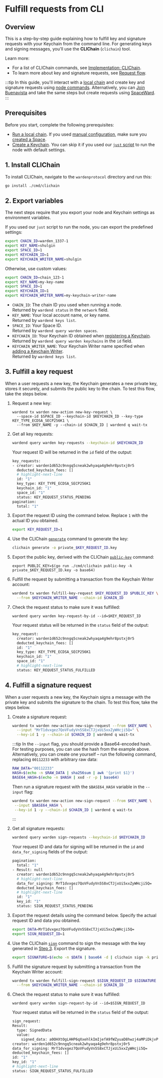 ﻿---
sidebar_position: 2
---

# Fulfill requests from CLI

## Overview

This is a step-by-step guide explaining how to fulfill key and signature requests with your Keychain from the command line. For generating keys and signing messages, you'll use the **CLIChain** (`clichain`) tool.

Learn more:

- For a list of CLIChain commands, see [Implementation: CLIChain](../implementations/clichain).
- To learn more about key and signature requests, see [Request flow](/learn/request-flow).

:::tip
In this guide, you'll interact with a [local chain](/operate-a-node/run-a-local-chain) and create key and signature requests using [node commands](/operate-a-node/node-commands). Alternatively, you can [Join Buenavista](/operate-a-node/buenavista-testnet/join-buenavista) and take the same steps but create requests using [SpaceWard](https://help.wardenprotocol.org).
:::

## Prerequisites

Before you start, complete the following prerequisites:

- [Run a local chain](/operate-a-node/run-a-local-chain). If you used [manual configuration](/operate-a-node/run-a-local-chain#option-2-configure-manually), make sure you [created a Space](/operate-a-node/run-a-local-chain#5-add-more-settings).
- [Create a Keychain](create-a-keychain). You can skip it if you used our [`just` script](/operate-a-node/run-a-local-chain#option-1-run-a-just-script) to run the node with default settings.


## 1. Install CLIChain

To install CLIChain, navigate to the `wardenprotocol` directory and run this:

```bash
go install ./cmd/clichain
```

## 2. Export variables

The next steps require that you export your node and Keychain settings as environment variables.

If you used our `just` script to run the node, you can export the predefined settings:

```bash
export CHAIN_ID=warden_1337-1 
export KEY_NAME=shulgin
export SPACE_ID=1
export KEYCHAIN_ID=1
export KEYCHAIN_WRITER_NAME=shulgin
```

Otherwise, use custom values:

```bash
export CHAIN_ID=chain_123-1 
export KEY_NAME=my-key-name
export SPACE_ID=1
export KEYCHAIN_ID=1
export KEYCHAIN_WRITER_NAME=my-keychain-writer-name
```

- `CHAIN_ID`: The chain ID you used when running a node.  
  Returned by `wardend status` in the `network` field.
- `KEY_NAME`: Your local account name, or key name.  
  Returned by `wardend keys list`.
- `SPACE_ID`: Your Space ID.  
  Returned by `wardend query warden spaces`.
- `KEYCHAIN_ID`: Your Keychain ID obtained when [registering a Keychain](create-a-keychain#2-register-a-keychain).  
  Returned by `wardend query warden keychains` in the `id` field.
- `KEYCHAIN_WRITER_NAME`: Your Keychain Writer name specified when [adding a Keychain Writer](create-a-keychain#3-add-a-keychain-writer).  
  Returned by `wardend keys list`.

## 3. Fulfill a key request

When a user requests a new key, the Keychain generates a new private key, stores it securely, and submits the public key to the chain. To test this flow, take the steps below.

1. Request a new key:
   
   ```
   wardend tx warden new-action new-key-request \
     --space-id $SPACE_ID --keychain-id $KEYCHAIN_ID --key-type KEY_TYPE_ECDSA_SECP256K1 \
     --from $KEY_NAME -y --chain-id $CHAIN_ID | wardend q wait-tx
   ```

2. Get all key requests: 

   ```bash
   wardend query warden key-requests --keychain-id $KEYCHAIN_ID
   ```

   Your request ID will be returned in the `id` field of the output:

   ```bash
   key_requests:
   - creator: warden1d652c9nngq5cneak2whyaqa4g9ehr8pstxj0r5
     deducted_keychain_fees: []
     # highlight-next-line
     id: "1"
     key_type: KEY_TYPE_ECDSA_SECP256K1
     keychain_id: "1"
     space_id: "1"
     status: KEY_REQUEST_STATUS_PENDING
   pagination:
     total: "1"
   ```

3. Export the request ID using the command below. Replace `1` with the actual ID you obtained.
   
   ```bash
   export KEY_REQUEST_ID=1
   ```

4. Use the CLIChain [`generate`](../implementations/clichain#generate-a-private-key) command to generate the key:
   
   ```bash
   clichain generate -o private_$KEY_REQUEST_ID.key
   ```

5. Export the public key, derived with the CLIChain [`public-key`](../implementations/clichain#derive-a-public-key) command:
   
   ```
   export PUBLIC_KEY=$(go run ./cmd/clichain public-key -k private_$KEY_REQUEST_ID.key -o base64)
   ```

6. Fulfill the request by submitting a transaction from the Keychain Writer account:
   
   ```bash
   wardend tx warden fulfill-key-request $KEY_REQUEST_ID $PUBLIC_KEY \
     --from $KEYCHAIN_WRITER_NAME --chain-id $CHAIN_ID
   ```

7. Check the request status to make sure it was fulfilled:

   ```
   wardend query warden key-request-by-id --id=$KEY_REQUEST_ID
   ```

   Your request status will be returned in the `status` field of the output: 

   ```bash
   key_request:
     creator: warden1d652c9nngq5cneak2whyaqa4g9ehr8pstxj0r5
     deducted_keychain_fees: []
     id: "1"
     key_type: KEY_TYPE_ECDSA_SECP256K1
     keychain_id: "1"
     space_id: "1"
     # highlight-next-line
     status: KEY_REQUEST_STATUS_FULFILLED
   ```

## 4. Fulfill a signature request

When a user requests a new key, the Keychain signs a message with the private key and submits the signature to the chain. To test this flow, take the steps below.

1. Create a signature request:

   ```bash
   wardend tx warden new-action new-sign-request --from $KEY_NAME \
     --input "MrT1dvxgez7QoVFudyVn5S8xCTJjxUi5xxZyWHcji5Q=" \
     --key-id 1 -y --chain-id $CHAIN_ID | wardend q wait-tx
   ```

   :::tip
   In the `--input` flag, you should provide a Base64-encoded hash. For testing purposes, you can use the hash from the example above. Alternatively, you can create one yourself – run the following command, replacing `00112233` with arbitrary raw data:

   ```bash
   RAW_DATA="00112233"
   HASH=$(echo -n $RAW_DATA | sha256sum | awk '{print $1}')
   BASE64_HASH=$(echo -n $HASH | xxd -r -p | base64)
   ```

   Then run a signature request with the `$BASE64_HASH` variable in the `--input` flag:

   ```bash
   wardend tx warden new-action new-sign-request --from $KEY_NAME \
    --input $BASE64_HASH \
    --key-id 1 -y --chain-id $CHAIN_ID | wardend q wait-tx
   ```
   :::

2. Get all signature requests:

   ```bash
   wardend query warden sign-requests --keychain-id $KEYCHAIN_ID
   ```
   
   Your request ID and data for signing will be returned in the `id` and `data_for_signing` fields of the output:

   ```bash
   pagination:
     total: "1"
   - Result: null
     creator: warden1d652c9nngq5cneak2whyaqa4g9ehr8pstxj0r5
     # highlight-next-line
     data_for_signing: MrT1dvxgez7QoVFudyVn5S8xCTJjxUi5xxZyWHcji5Q=
     deducted_keychain_fees: []
     # highlight-next-line
     id: "1"
     key_id: "1"
     status: SIGN_REQUEST_STATUS_PENDING
   ```

3. Export the request details using the command below. Specify the actual request ID and data you obtained.

   ```bash
   export DATA=MrT1dvxgez7QoVFudyVn5S8xCTJjxUi5xxZyWHcji5Q=
   export SIGN_REQUEST_ID=1
   ``` 

4. Use the CLIChain [`sign`](../implementations/clichain#sign-a-message) command to sign the message with the key generated in [Step 3](#3-fulfill-a-key-request). Export the signature.
   
   ```bash
   export SIGNATURE=$(echo -n $DATA | base64 -d | clichain sign -k private_$KEY_REQUEST_ID.key -o base64)
   ```
   
5. Fulfill the signature request by submitting a transaction from the Keychain Writer account:
   
   ```bash
   wardend tx warden fulfill-sign-request $SIGN_REQUEST_ID $SIGNATURE \
     --from $KEYCHAIN_WRITER_NAME --chain-id $CHAIN_ID
   ```

6. Check the request status to make sure it was fulfilled:

   ```
   wardend query warden sign-request-by-id --id=$SIGN_REQUEST_ID
   ```

   Your request status will be returned in the `status` field of the output: 

   ```bash
   sign_request:
   Result:
     type: SignedData
     value:
       signed_data: a0OHXtOgLHHP6qXxehlkImIjefA9fWZyuaD8hwzj4aMPiDkjvPLstu2I0+Ntcjz6wa1bh3+NGpqNKmWpqOlyiQE=
   creator: warden1d652c9nngq5cneak2whyaqa4g9ehr8pstxj0r5
   data_for_signing: MrT1dvxgez7QoVFudyVn5S8xCTJjxUi5xxZyWHcji5Q=
   deducted_keychain_fees: []
   id: "1"
   key_id: "1"
   # highlight-next-line
   status: SIGN_REQUEST_STATUS_FULFILLED
   ```
